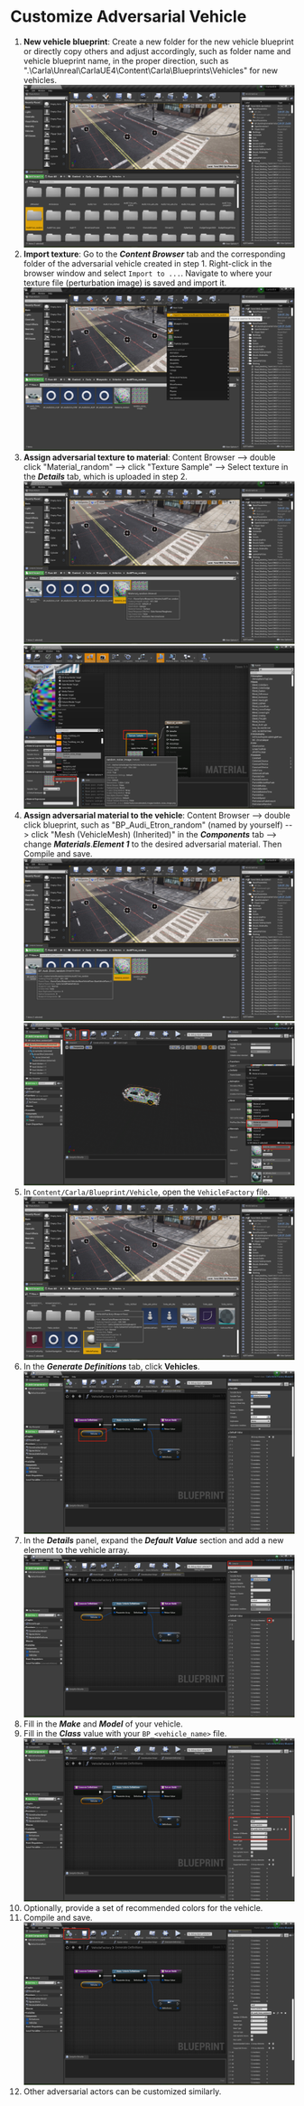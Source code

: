 # Customize Adversarial Vehicle 

1. **New vehicle blueprint**: Create a new folder for the new vehicle blueprint or directly copy others and adjust accordingly, such as folder name and vehicle blueprint name, in the proper direction, such as ".\Carla\Unreal\CarlaUE4\Content\Carla\Blueprints\Vehicles" for new vehicles.
   ![](../images/new_blueprint.jpg)
2. **Import texture**: Go to the ***Content Browser*** tab and the corresponding folder of the adversarial vehicle created in step 1. Right-click in the browser window and select `Import to ...`. Navigate to where your texture file (perturbation image) is saved and import it.
   ![](../images/import_texture_image.jpg)
3. **Assign adversarial texture to material**: Content Browser --> double click "Material_random" --> click "Texture Sample" --> Select texture in the ***Details*** tab, which is uploaded in step 2.
   ![](../images/material_adv.jpg)
   ![](../images/apply_texture.jpg)
4. **Assign adversarial material to the vehicle**: Content Browser --> double click blueprint, such as "BP_Audi_Etron_random" (named by yourself) --> click "Mesh (VehicleMesh) (Inherited)" in the ***Components*** tab --> change ***Materials***.***Element 1*** to the desired adversarial material. Then Compile and save.
   ![](../images/customize_blueprint.jpg)
   ![](../images/apply_material.jpg)
5. In `Content/Carla/Blueprint/Vehicle`, open the `VehicleFactory` file.
   ![](../images/vehicle_factory.jpg)
6. In the ***Generate Definitions*** tab, click **Vehicles**.
   ![](../images/vehicles.jpg)
7. In the ***Details*** panel, expand the ***Default Value*** section and add a new element to the vehicle array.
   ![](../images/add_vehicle.jpg)
8. Fill in the ***Make*** and ***Model*** of your vehicle.
9. Fill in the ***Class*** value with your `BP_<vehicle_name>` file.
   ![](../images/enter_vehicle_information.jpg)
10. Optionally, provide a set of recommended colors for the vehicle.
11. Compile and save.
    ![](../images/compile&save.jpg)
12. Other adversarial actors can be customized similarly.
